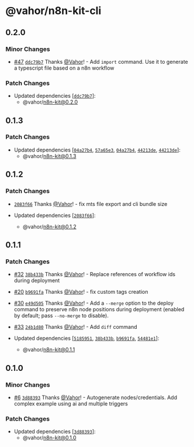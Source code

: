 # @vahor/n8n-kit-cli

## 0.2.0

### Minor Changes

- [#47](https://github.com/Vahor/n8n-kit/pull/47) [`ddc79b7`](https://github.com/Vahor/n8n-kit/commit/ddc79b752dab214c39d0dfc019db5f76dbb7c62a) Thanks [@Vahor](https://github.com/Vahor)! - Add `import` command. Use it to generate a typescript file based on a n8n workflow

### Patch Changes

- Updated dependencies [[`ddc79b7`](https://github.com/Vahor/n8n-kit/commit/ddc79b752dab214c39d0dfc019db5f76dbb7c62a)]:
  - @vahor/n8n-kit@0.2.0

## 0.1.3

### Patch Changes

- Updated dependencies [[`04a27b4`](https://github.com/Vahor/n8n-kit/commit/04a27b4f34071428c2dc4a677eb55d1edcda7c23), [`57a65e3`](https://github.com/Vahor/n8n-kit/commit/57a65e3ce8c00c14f2a7ce2abb0648f88040bb0b), [`04a27b4`](https://github.com/Vahor/n8n-kit/commit/04a27b4f34071428c2dc4a677eb55d1edcda7c23), [`44213de`](https://github.com/Vahor/n8n-kit/commit/44213de27009f1187828f941959109d33176e8cb), [`44213de`](https://github.com/Vahor/n8n-kit/commit/44213de27009f1187828f941959109d33176e8cb)]:
  - @vahor/n8n-kit@0.1.3

## 0.1.2

### Patch Changes

- [`2083f66`](https://github.com/Vahor/n8n-kit/commit/2083f6677a71481d7f974a9e7befc521600d87b3) Thanks [@Vahor](https://github.com/Vahor)! - fix mts file export and cli bundle size

- Updated dependencies [[`2083f66`](https://github.com/Vahor/n8n-kit/commit/2083f6677a71481d7f974a9e7befc521600d87b3)]:
  - @vahor/n8n-kit@0.1.2

## 0.1.1

### Patch Changes

- [#32](https://github.com/Vahor/n8n-kit/pull/32) [`38b433b`](https://github.com/Vahor/n8n-kit/commit/38b433b1a46b57ff9050c6d76aa84e691655f942) Thanks [@Vahor](https://github.com/Vahor)! - Replace references of workflow ids during deployment

- [#20](https://github.com/Vahor/n8n-kit/pull/20) [`b9691fa`](https://github.com/Vahor/n8n-kit/commit/b9691face3605073254b00d4b2b8eb9231bfa6a2) Thanks [@Vahor](https://github.com/Vahor)! - fix custom tags creation

- [#30](https://github.com/Vahor/n8n-kit/pull/30) [`e49d505`](https://github.com/Vahor/n8n-kit/commit/e49d50503262e941ff32b8487d2c1d02c5c11c9d) Thanks [@Vahor](https://github.com/Vahor)! - Add a `--merge` option to the deploy command to preserve n8n node positions during deployment (enabled by default; pass `--no-merge` to disable).

- [#33](https://github.com/Vahor/n8n-kit/pull/33) [`24b1d80`](https://github.com/Vahor/n8n-kit/commit/24b1d80a79b7af664ccd3763c210205e4e47e22f) Thanks [@Vahor](https://github.com/Vahor)! - Add `diff` command

- Updated dependencies [[`5185951`](https://github.com/Vahor/n8n-kit/commit/5185951586e81dd56ea3de6ea645588fd0319795), [`38b433b`](https://github.com/Vahor/n8n-kit/commit/38b433b1a46b57ff9050c6d76aa84e691655f942), [`b9691fa`](https://github.com/Vahor/n8n-kit/commit/b9691face3605073254b00d4b2b8eb9231bfa6a2), [`54481e1`](https://github.com/Vahor/n8n-kit/commit/54481e14594f65d3eb6f1b7d7edc5f7fe48a283d)]:
  - @vahor/n8n-kit@0.1.1

## 0.1.0

### Minor Changes

- [#6](https://github.com/Vahor/n8n-kit/pull/6) [`3d88393`](https://github.com/Vahor/n8n-kit/commit/3d88393cbf164e6fdeadab5e2facb58458042e82) Thanks [@Vahor](https://github.com/Vahor)! - Autogenerate nodes/credentials. Add complex example using ai and multiple triggers

### Patch Changes

- Updated dependencies [[`3d88393`](https://github.com/Vahor/n8n-kit/commit/3d88393cbf164e6fdeadab5e2facb58458042e82)]:
  - @vahor/n8n-kit@0.1.0
